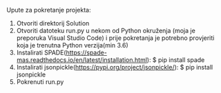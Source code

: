 Upute za pokretanje projekta:
1.	Otvoriti direktorij Solution
2.	Otvoriti datoteku run.py u nekom od Python okruženja 
	(moja je preporuka Visual Studio Code) i prije pokretanja je potrebno provjeriti
	koja je trenutna Python verzija(min 3.6)
3. 	Instalirati SPADE(https://spade-mas.readthedocs.io/en/latest/installation.html):
	$ pip install spade
4.	Instalirati jsonpickle(https://pypi.org/project/jsonpickle/):
	$ pip install jsonpickle
5.	Pokrenuti run.py
